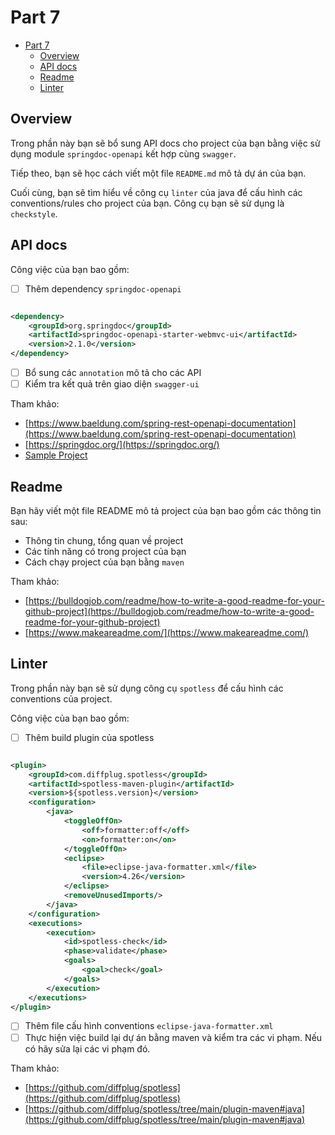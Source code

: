 # Part 7

<!-- TOC -->
* [Part 7](#part-7)
  * [Overview](#overview)
  * [API docs](#api-docs)
  * [Readme](#readme)
  * [Linter](#linter)
<!-- TOC -->

## Overview

Trong phần này bạn sẽ bổ sung API docs cho project của bạn bằng việc sử dụng module `springdoc-openapi`
kết hợp cùng `swagger`.

Tiếp theo, bạn sẽ học cách viết một file `README.md` mô tả dự án của bạn.

Cuối cùng, bạn sẽ tìm hiểu về công cụ `linter` của java để cấu hình các conventions/rules cho project của bạn. Công cụ
bạn
sẽ sử dụng là `checkstyle`.

## API docs

Công việc của bạn bao gồm:

- [ ] Thêm dependency `springdoc-openapi`

```xml

<dependency>
    <groupId>org.springdoc</groupId>
    <artifactId>springdoc-openapi-starter-webmvc-ui</artifactId>
    <version>2.1.0</version>
</dependency>
```

- [ ] Bổ sung các `annotation` mô tả cho các API
- [ ] Kiểm tra kết quả trên giao diện `swagger-ui`

Tham khảo:

- [https://www.baeldung.com/spring-rest-openapi-documentation](https://www.baeldung.com/spring-rest-openapi-documentation)
- [https://springdoc.org/](https://springdoc.org/)
- [Sample Project](../../source/sample-project)

## Readme

Bạn hãy viết một file README mô tả project của bạn bao gồm các thông tin sau:

- Thông tin chung, tổng quan về project
- Các tính năng có trong project của bạn
- Cách chạy project của bạn bằng `maven`

Tham khảo:

- [https://bulldogjob.com/readme/how-to-write-a-good-readme-for-your-github-project](https://bulldogjob.com/readme/how-to-write-a-good-readme-for-your-github-project)
- [https://www.makeareadme.com/](https://www.makeareadme.com/)

## Linter

Trong phần này bạn sẽ sử dụng công cụ `spotless` để cấu hình các conventions của project.

Công việc của bạn bao gồm:

- [ ] Thêm build plugin của spotless

```xml

<plugin>
    <groupId>com.diffplug.spotless</groupId>
    <artifactId>spotless-maven-plugin</artifactId>
    <version>${spotless.version}</version>
    <configuration>
        <java>
            <toggleOffOn>
                <off>formatter:off</off>
                <on>formatter:on</on>
            </toggleOffOn>
            <eclipse>
                <file>eclipse-java-formatter.xml</file>
                <version>4.26</version>
            </eclipse>
            <removeUnusedImports/>
        </java>
    </configuration>
    <executions>
        <execution>
            <id>spotless-check</id>
            <phase>validate</phase>
            <goals>
                <goal>check</goal>
            </goals>
        </execution>
    </executions>
</plugin>
```

- [ ] Thêm file cấu hình conventions `eclipse-java-formatter.xml`
- [ ] Thực hiện việc build lại dự án bằng maven và kiểm tra các vi phạm. Nếu có hãy sửa lại các vi phạm đó.

Tham khảo:

- [https://github.com/diffplug/spotless](https://github.com/diffplug/spotless)
- [https://github.com/diffplug/spotless/tree/main/plugin-maven#java](https://github.com/diffplug/spotless/tree/main/plugin-maven#java)